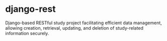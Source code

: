# django-rest
Django-based RESTful study project facilitating efficient data management, allowing creation, retrieval, updating, and deletion of study-related information securely.
